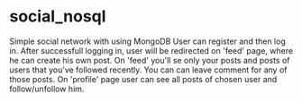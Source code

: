 # social_nosql
Simple social network with using MongoDB
User can register and then log in.
After successfull logging in, user will be redirected on 'feed' page, where he can create his own post.
On 'feed'  you'll se only your posts and posts of users that you've followed recently.
You can can leave comment for any of those posts.
On 'profile' page user can see all posts of chosen user and follow/unfollow him.
